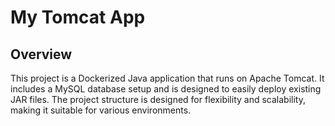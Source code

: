 # My Tomcat App

## Overview

This project is a Dockerized Java application that runs on Apache Tomcat. It includes a MySQL database setup and is designed to easily deploy existing JAR files. The project structure is designed for flexibility and scalability, making it suitable for various environments.
